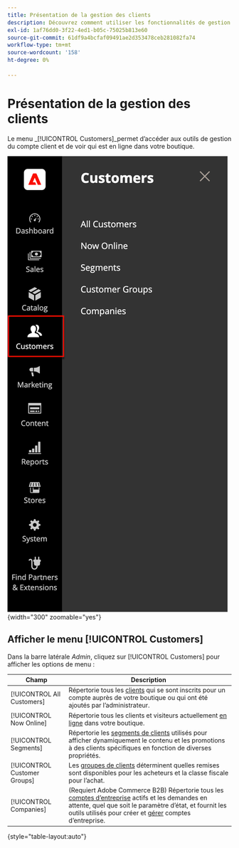 ```yaml
---
title: Présentation de la gestion des clients
description: Découvrez comment utiliser les fonctionnalités de gestion des clients de Commerce pour améliorer l’expérience client de votre boutique.
exl-id: 1af76dd0-3f22-4ed1-b05c-75025b813e60
source-git-commit: 61df9a4bcfaf09491ae2d353478ceb281082fa74
workflow-type: tm+mt
source-wordcount: '158'
ht-degree: 0%

---
```


# Présentation de la gestion des clients

Le menu _[!UICONTROL Customers]_permet d’accéder aux outils de gestion du compte client et de voir qui est en ligne dans votre boutique.

![Menu Clients](assets/admin-menu-customers.png){width="300" zoomable="yes"}

## Afficher le menu [!UICONTROL Customers]

Dans la barre latérale _Admin_, cliquez sur [!UICONTROL Customers] pour afficher les options de menu :

| Champ | Description |
|---|---|
| [!UICONTROL All Customers] | Répertorie tous les [clients](../customers/customers-all.md) qui se sont inscrits pour un compte auprès de votre boutique ou qui ont été ajoutés par l’administrateur. |
| [!UICONTROL Now Online] | Répertorie tous les clients et visiteurs actuellement [en ligne](../customers/now-online.md) dans votre boutique. |
| [!UICONTROL Segments] | Répertorie les [segments de clients](../customers/customer-segments.md) utilisés pour afficher dynamiquement le contenu et les promotions à des clients spécifiques en fonction de diverses propriétés. |
| [!UICONTROL Customer Groups] | Les [ groupes de clients](../customers/customer-groups.md) déterminent quelles remises sont disponibles pour les acheteurs et la classe fiscale pour l’achat. |
| [!UICONTROL Companies] | (Requiert Adobe Commerce B2B) Répertorie tous les [comptes d’entreprise](../b2b/account-companies.md) actifs et les demandes en attente, quel que soit le paramètre d’état, et fournit les outils utilisés pour créer et [gérer](../b2b/account-company-manage.md) comptes d’entreprise. |

{style="table-layout:auto"}
